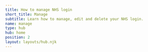 ```yaml
---
title: How to manage NHS login
short_title: Manage
subtitle: Learn how to manage, edit and delete your NHS login.
name: manage
type: hub
hub: home
position: 2
layout: layouts/hub.njk
---
```

